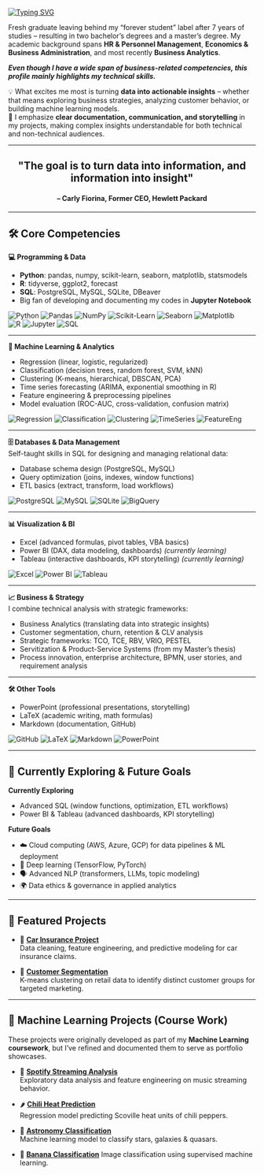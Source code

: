 
[![Typing SVG](https://readme-typing-svg.demolab.com?font=Encode+Sans+Condensed&size=30&letterSpacing=1&duration=1900&pause=1000&color=1A5C79&multiline=true&width=435&height=80&lines=Hi+there!%F0%9F%91%8B%F0%9F%8F%BC;Welcome+to+my+GitHub+Profile%E2%98%80%EF%B8%8F)](https://git.io/typing-svg)

Fresh graduate leaving behind my “forever student” label after 7 years of studies – resulting in two bachelor’s degrees and a master’s degree. My academic background spans **HR & Personnel Management**, **Economics & Business Administration**, and most recently **Business Analytics**.  

**_Even though I have a wide span of business-related competencies, this profile mainly highlights my technical skills._**  

💡 What excites me most is turning **data into actionable insights** – whether that means exploring business strategies, analyzing customer behavior, or building machine learning models.  
📝 I emphasize **clear documentation, communication, and storytelling** in my projects, making complex insights understandable for both technical and non-technical audiences.  

---
<h2 align="center">"The goal is to turn data into information, and information into insight"</h2>  
<h4 align="center">– Carly Fiorina, Former CEO, Hewlett Packard</h4>

---

## 🛠️ Core Competencies  

**💻 Programming & Data**  
- **Python**: pandas, numpy, scikit-learn, seaborn, matplotlib, statsmodels  
- **R**: tidyverse, ggplot2, forecast  
- **SQL**: PostgreSQL, MySQL, SQLite, DBeaver  
- Big fan of developing and documenting my codes in **Jupyter Notebook**

![Python](https://img.shields.io/badge/Python-3776AB?style=flat-square&logo=python&logoColor=white) 
![Pandas](https://img.shields.io/badge/Pandas-150458?style=flat-square&logo=pandas&logoColor=white) 
![NumPy](https://img.shields.io/badge/NumPy-013243?style=flat-square&logo=numpy&logoColor=white) 
![Scikit-Learn](https://img.shields.io/badge/Scikit--Learn-F7931E?style=flat-square&logo=scikit-learn&logoColor=white) 
![Seaborn](https://img.shields.io/badge/Seaborn-0099CC?style=flat-square&logo=python&logoColor=white) 
![Matplotlib](https://img.shields.io/badge/Matplotlib-11557c?style=flat-square&logo=python&logoColor=white)  
![R](https://img.shields.io/badge/R-276DC3?style=flat-square&logo=r&logoColor=white) 
![Jupyter](https://img.shields.io/badge/Jupyter-F37626?style=flat-square&logo=jupyter&logoColor=white)
![SQL](https://img.shields.io/badge/SQL-003B57?style=flat-square&logo=postgresql&logoColor=white) 


---
**🤖 Machine Learning & Analytics**  
- Regression (linear, logistic, regularized)  
- Classification (decision trees, random forest, SVM, kNN)  
- Clustering (K-means, hierarchical, DBSCAN, PCA)  
- Time series forecasting (ARIMA, exponential smoothing in R)  
- Feature engineering & preprocessing pipelines  
- Model evaluation (ROC-AUC, cross-validation, confusion matrix)

![Regression](https://img.shields.io/badge/Regression-FF6F00?style=flat-square&logo=scipy&logoColor=white) 
![Classification](https://img.shields.io/badge/Classification-009688?style=flat-square&logo=scikitlearn&logoColor=white) 
![Clustering](https://img.shields.io/badge/Clustering-607D8B?style=flat-square&logo=scikitlearn&logoColor=white) 
![TimeSeries](https://img.shields.io/badge/Time_Series-5C2D91?style=flat-square&logo=r&logoColor=white) 
![FeatureEng](https://img.shields.io/badge/Feature_Engineering-795548?style=flat-square&logo=python&logoColor=white)

---

**🗄️ Databases & Data Management**  
Self-taught skills in SQL for designing and managing relational data:  
- Database schema design (PostgreSQL, MySQL)  
- Query optimization (joins, indexes, window functions)  
- ETL basics (extract, transform, load workflows)  

![PostgreSQL](https://img.shields.io/badge/PostgreSQL-4169E1?style=flat-square&logo=postgresql&logoColor=white) 
![MySQL](https://img.shields.io/badge/MySQL-4479A1?style=flat-square&logo=mysql&logoColor=white) 
![SQLite](https://img.shields.io/badge/SQLite-003B57?style=flat-square&logo=sqlite&logoColor=white) 
![BigQuery](https://img.shields.io/badge/BigQuery-669DF6?style=flat-square&logo=google-bigquery&logoColor=white)


---

**📊 Visualization & BI**  
- Excel (advanced formulas, pivot tables, VBA basics)  
- Power BI (DAX, data modeling, dashboards) *(currently learning)*  
- Tableau (interactive dashboards, KPI storytelling) *(currently learning)*

![Excel](https://img.shields.io/badge/Excel-217346?style=flat-square&logo=microsoft-excel&logoColor=white) 
![Power BI](https://img.shields.io/badge/Power_BI-F2C811?style=flat-square&logo=powerbi&logoColor=black) 
![Tableau](https://img.shields.io/badge/Tableau-E97627?style=flat-square&logo=tableau&logoColor=white) 

---

**📈 Business & Strategy**  
I combine technical analysis with strategic frameworks:  
- Business Analytics (translating data into strategic insights)  
- Customer segmentation, churn, retention & CLV analysis  
- Strategic frameworks: TCO, TCE, RBV, VRIO, PESTEL  
- Servitization & Product-Service Systems (from my Master’s thesis)  
- Process innovation, enterprise architecture, BPMN, user stories, and requirement analysis  

---

**🛠️ Other Tools**  
- PowerPoint (professional presentations, storytelling)  
- LaTeX (academic writing, math formulas)  
- Markdown (documentation, GitHub)  

![GitHub](https://img.shields.io/badge/GitHub-181717?style=flat-square&logo=github&logoColor=white) 
![LaTeX](https://img.shields.io/badge/LaTeX-008080?style=flat-square&logo=latex&logoColor=white) 
![Markdown](https://img.shields.io/badge/Markdown-000000?style=flat-square&logo=markdown&logoColor=white) 
![PowerPoint](https://img.shields.io/badge/PowerPoint-B7472A?style=flat-square&logo=microsoft-powerpoint&logoColor=white)  

---
## 🌱 Currently Exploring & Future Goals  

**Currently Exploring**  
- Advanced SQL (window functions, optimization, ETL workflows)  
- Power BI & Tableau (advanced dashboards, KPI storytelling)   

**Future Goals**  
- ☁️ Cloud computing (AWS, Azure, GCP) for data pipelines & ML deployment   
- 🧠 Deep learning (TensorFlow, PyTorch)  
- 🗣️ Advanced NLP (transformers, LLMs, topic modeling)  
- 🌍 Data ethics & governance in applied analytics  

---

## 🚀 Featured Projects  

- 🚗 [**Car Insurance Project**](https://github.com/gulutu/Car_Insurance_Project)  
  Data cleaning, feature engineering, and predictive modeling for car insurance claims.  

- 👥 [**Customer Segmentation**](https://github.com/gulutu/Customer_Segmentation)  
  K-means clustering on retail data to identify distinct customer groups for targeted marketing.  

---

## 📂 Machine Learning Projects (Course Work)  

These projects were originally developed as part of my **Machine Learning coursework**, but I’ve refined and documented them to serve as portfolio showcases.  

- 🎵 [**Spotify Streaming Analysis**](https://github.com/gulutu/ML_assignments/tree/main/Spotify_Assignment)  
  Exploratory data analysis and feature engineering on music streaming behavior.  

- 🌶️ [**Chili Heat Prediction**](https://github.com/gulutu/ML_assignments/tree/main/Chili_Scoville_Prediction)  
  Regression model predicting Scoville heat units of chili peppers.  

- 🌌 [**Astronomy Classification**](https://github.com/gulutu/ML_assignments/tree/main/Astronomical_Object_Classification)  
  Machine learning model to classify stars, galaxies & quasars.  

- 🍌 [**Banana Classification**](https://github.com/gulutu/ML_assignments/tree/main/Banana_Quality_Classification)
  Image classification using supervised machine learning.  




